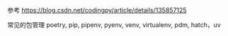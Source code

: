 参考 https://blog.csdn.net/codingpy/article/details/135857125


常见的包管理 poetry, pip, pipenv, pyenv, venv, virtualenv, pdm, hatch，uv